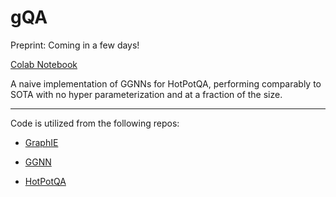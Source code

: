 # gQA


Preprint: Coming in a few days!

[Colab Notebook](https://github.com/LouisCastricato/gQA/blob/master/gQA.ipynb)

A naive implementation of GGNNs for HotPotQA, performing comparably to SOTA with no hyper parameterization and at a fraction of the size.


----
Code is utilized from the following repos:

- [GraphIE](https://github.com/thomas0809/GraphIE)

- [GGNN](https://github.com/ASzot/ggnn/blob/master/model.py)

- [HotPotQA](https://github.com/hotpotqa/hotpot)
